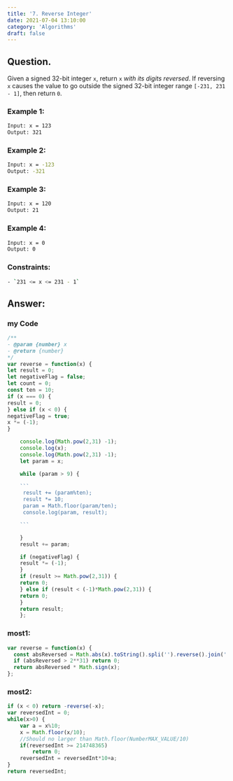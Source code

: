 ```yaml
---
title: '7. Reverse Integer'
date: 2021-07-04 13:10:00
category: 'Algorithms'
draft: false
---
```


## Question.

Given a signed 32-bit integer `x`, return `x` *with its digits reversed*. If reversing `x` causes the value to go outside the signed 32-bit integer range `[-231, 231 - 1]`, then return `0`.


### Example 1:
```sh
Input: x = 123
Output: 321
```

### Example 2:
```sh
Input: x = -123
Output: -321
```

### Example 3:
```sh
Input: x = 120
Output: 21
```

### Example 4:
```sh
Input: x = 0
Output: 0
```

### Constraints:
```sh
- `231 <= x <= 231 - 1`
```

## Answer:
### my Code
```js
/**
- @param {number} x
- @return {number}
*/
var reverse = function(x) {
let result = 0;
let negativeFlag = false;
let count = 0;
const ten = 10;
if (x === 0) {
result = 0;
} else if (x < 0) {
negativeFlag = true;
x *= (-1);
}

    console.log(Math.pow(2,31) -1);
    console.log(x);
    console.log(Math.pow(2,31) -1);
    let param = x;

    while (param > 9) {

    ```
     result += (param%ten);
     result *= 10;
     param = Math.floor(param/ten);
     console.log(param, result);

    ```

    }
    result += param;

    if (negativeFlag) {
    result *= (-1);
    }
    if (result >= Math.pow(2,31)) {
    return 0;
    } else if (result < (-1)*Math.pow(2,31)) {
    return 0;
    }
    return result;
    };
```

### most1:

```js
var reverse = function(x) {
  const absReversed = Math.abs(x).toString().spli('').reverse().join('');
  if (absReversed > 2**31) return 0;
  return absReversed * Math.sign(x);
};
```

### most2:

```js
if (x < 0) return -reverse(-x);
var reversedInt = 0;
while(x>0) {
    var a = x%10;
    x = Math.floor(x/10);
    //Should no larger than Math.floor(NumberMAX_VALUE/10)
    if(reversedInt >= 214748365)
        return 0;
    reversedInt = reversedInt*10+a;
}
return reversedInt;
```